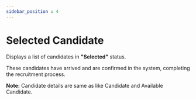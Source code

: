 ```yaml
---
sidebar_position : 4
---
```


# Selected Candidate

Displays a list of candidates in **"Selected"** status.

These candidates have arrived and are confirmed in the system, completing the recruitment process.

**Note:** Candidate details are same as like Candidate and Available Candidate.